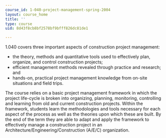 ```yaml
---
course_id: 1-040-project-management-spring-2004
layout: course_home
title: ''
type: course
uid: 8d43f8cb8bf2578bf9bfff826dc81de1

---
```

1.040 covers three important aspects of construction project management:

*   the theory, methods and quantitative tools used to effectively plan, organize, and control construction projects;
*   efficient management methods revealed through practice and research; and
*   hands-on, practical project management knowledge from on-site situations and field trips.

The course relies on a basic project management framework in which the project life-cycle is broken into organizing, planning, monitoring, controlling and learning from old and current construction projects. Within the framework, students learn the methodologies and tools necessary for each aspect of the process as well as the theories upon which these are built. By the end of the term they are able to adapt and apply the framework to effectively manage a construction project in an Architecture/Engineering/Construction (A/E/C) organization.
